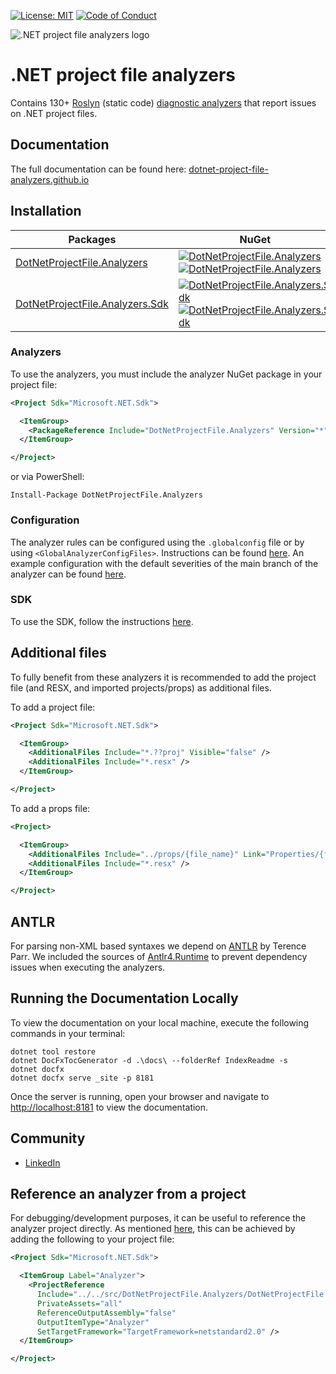 [![License: MIT](https://img.shields.io/badge/License-MIT-blue.svg)](https://github.com/Corniel/dotnet-project-files-analyzers/blob/main/LICENSE.md)
[![Code of Conduct](https://img.shields.io/badge/%E2%9D%A4-code%20of%20conduct-blue.svg?style=flat)](https://github.com/Corniel/dotnet-project-files-analyzers/blob/main/CODE_OF_CONDUCT.md)

![.NET project file analyzers logo](design/logo_128x128.png)
# .NET project file analyzers
Contains 130+ [Roslyn](https://docs.microsoft.com/en-us/dotnet/csharp/roslyn-sdk/)
(static code) [diagnostic analyzers](https://docs.microsoft.com/en-us/dotnet/api/microsoft.codeanalysis.diagnostics.diagnosticanalyzer)
that report issues on .NET project files.

## Documentation
The full documentation can be found here: [dotnet-project-file-analyzers.github.io](https://dotnet-project-file-analyzers.github.io/)

## Installation
| Packages                                                                                         | NuGet                                                                                                                                                                                                                                                                    |
|--------------------------------------------------------------------------------------------------|--------------------------------------------------------------------------------------------------------------------------------------------------------------------------------------------------------------------------------------------------------------------------|
|[DotNetProjectFile.Analyzers](https://www.nuget.org/packages/DotNetProjectFile.Analyzers/)        | [![DotNetProjectFile.Analyzers](https://img.shields.io/nuget/v/DotNetProjectFile.Analyzers)![DotNetProjectFile.Analyzers](https://img.shields.io/nuget/dt/DotNetProjectFile.Analyzers)](https://www.nuget.org/packages/DotNetProjectFile.Analyzers/)                     |
|[DotNetProjectFile.Analyzers.Sdk](https://www.nuget.org/packages/DotNetProjectFile.Analyzers.Sdk/)| [![DotNetProjectFile.Analyzers.Sdk](https://img.shields.io/nuget/v/DotNetProjectFile.Analyzers.Sdk)![DotNetProjectFile.Analyzers.Sdk](https://img.shields.io/nuget/dt/DotNetProjectFile.Analyzers.Sdk)](https://www.nuget.org/packages/DotNetProjectFile.Analyzers.Sdk/) |

### Analyzers
To use the analyzers, you must include the analyzer NuGet package in your project file:
``` XML
<Project Sdk="Microsoft.NET.Sdk">

  <ItemGroup>
    <PackageReference Include="DotNetProjectFile.Analyzers" Version="*" PrivateAssets="all" ExcudeAssets="runtime" />
  </ItemGroup>

</Project>
```

or via PowerShell:

``` PS
Install-Package DotNetProjectFile.Analyzers
```

### Configuration
The analyzer rules can be configured using the `.globalconfig` file or by using `<GlobalAnalyzerConfigFiles>`.
Instructions can be found [here](https://dotnet-project-file-analyzers.github.io/general/configuration.html).
An example configuration with the default severities of the main branch of the analyzer can be found [here](globalconfig.verified.txt).

### SDK
To use the SDK, follow the instructions [here](https://dotnet-project-file-analyzers.github.io/general/sdk.html).

## Additional files
To fully benefit from these analyzers it is recommended to add the project file
(and RESX, and imported projects/props) as additional files.

To add a project file:

``` XML
<Project Sdk="Microsoft.NET.Sdk">

  <ItemGroup>
    <AdditionalFiles Include="*.??proj" Visible="false" />
	<AdditionalFiles Include="*.resx" />
  </ItemGroup>

</Project>
```

To add a props file:

``` XML
<Project>

  <ItemGroup>
    <AdditionalFiles Include="../props/{file_name}" Link="Properties/{file_name}" />
	<AdditionalFiles Include="*.resx" />
  </ItemGroup>

</Project>
```

## ANTLR
For parsing non-XML based syntaxes we depend on [ANTLR](https://www.antlr.org)
by Terence Parr. We included the sources of [Antlr4.Runtime](https://github.com/antlr/antlr4)
to prevent dependency issues when executing the analyzers.

## Running the Documentation Locally

To view the documentation on your local machine, execute the following commands in your terminal:

```
dotnet tool restore
dotnet DocFxTocGenerator -d .\docs\ --folderRef IndexReadme -s
dotnet docfx
dotnet docfx serve _site -p 8181
```

Once the server is running, open your browser and navigate to [http://localhost:8181](http://localhost:8181) to view the documentation.

## Community
* [LinkedIn](https://www.linkedin.com/company/dotnet-project-file-analyzers)

## Reference an analyzer from a project
For debugging/development purposes, it can be useful to reference the analyzer
project directly. As mentioned [here](https://www.meziantou.net/referencing-an-analyzer-from-a-project.htm),
this can be achieved by adding the following to your project file:

``` XML
<Project Sdk="Microsoft.NET.Sdk">

  <ItemGroup Label="Analyzer">
    <ProjectReference
      Include="../../src/DotNetProjectFile.Analyzers/DotNetProjectFile.Analyzers.csproj"
      PrivateAssets="all"
      ReferenceOutputAssembly="false"
      OutputItemType="Analyzer"
      SetTargetFramework="TargetFramework=netstandard2.0" />
  </ItemGroup>

</Project>
```
